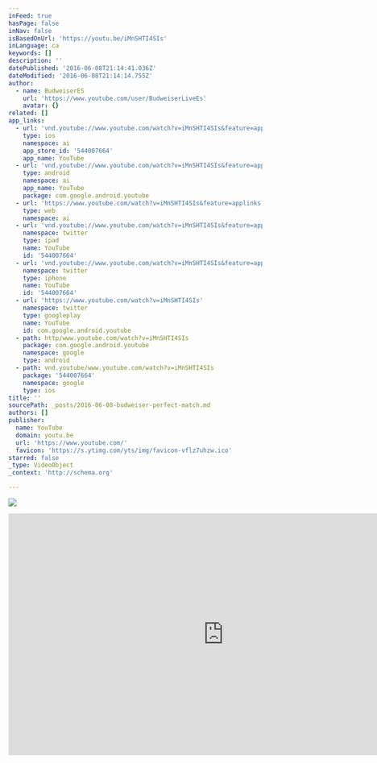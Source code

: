 ```yaml
---
inFeed: true
hasPage: false
inNav: false
isBasedOnUrl: 'https://youtu.be/iMnSHTI4SIs'
inLanguage: ca
keywords: []
description: ''
datePublished: '2016-06-08T21:14:41.036Z'
dateModified: '2016-06-08T21:14:14.755Z'
author:
  - name: BudweiserES
    url: 'https://www.youtube.com/user/BudweiserLiveEs'
    avatar: {}
related: []
app_links:
  - url: 'vnd.youtube://www.youtube.com/watch?v=iMnSHTI4SIs&feature=applinks'
    type: ios
    namespace: ai
    app_store_id: '544007664'
    app_name: YouTube
  - url: 'vnd.youtube://www.youtube.com/watch?v=iMnSHTI4SIs&feature=applinks'
    type: android
    namespace: ai
    app_name: YouTube
    package: com.google.android.youtube
  - url: 'https://www.youtube.com/watch?v=iMnSHTI4SIs&feature=applinks'
    type: web
    namespace: ai
  - url: 'vnd.youtube://www.youtube.com/watch?v=iMnSHTI4SIs&feature=applinks'
    namespace: twitter
    type: ipad
    name: YouTube
    id: '544007664'
  - url: 'vnd.youtube://www.youtube.com/watch?v=iMnSHTI4SIs&feature=applinks'
    namespace: twitter
    type: iphone
    name: YouTube
    id: '544007664'
  - url: 'https://www.youtube.com/watch?v=iMnSHTI4SIs'
    namespace: twitter
    type: googleplay
    name: YouTube
    id: com.google.android.youtube
  - path: http/www.youtube.com/watch?v=iMnSHTI4SIs
    package: com.google.android.youtube
    namespace: google
    type: android
  - path: vnd.youtube/www.youtube.com/watch?v=iMnSHTI4SIs
    package: '544007664'
    namespace: google
    type: ios
title: ''
sourcePath: _posts/2016-06-08-budweiser-perfect-match.md
authors: []
publisher:
  name: YouTube
  domain: youtu.be
  url: 'https://www.youtube.com/'
  favicon: 'https://s.ytimg.com/yts/img/favicon-vflz7uhzw.ico'
starred: false
_type: VideoObject
_context: 'http://schema.org'

---
```

![](https://the-grid-user-content.s3-us-west-2.amazonaws.com/328cc199-9727-4180-ac3c-a31a5e269a0c.jpg)

<iframe src="https://cdn.embedly.com/widgets/media.html?src=https%3A%2F%2Fwww.youtube.com%2Fembed%2FiMnSHTI4SIs%3Ffeature%3Doembed&amp;url=http%3A%2F%2Fwww.youtube.com%2Fwatch%3Fv%3DiMnSHTI4SIs&amp;image=https%3A%2F%2Fi.ytimg.com%2Fvi%2FiMnSHTI4SIs%2Fhqdefault.jpg&amp;key=b7d04c9b404c499eba89ee7072e1c4f7&amp;type=text%2Fhtml&amp;schema=youtube" width="854" height="480" scrolling="no" frameborder="0" allowfullscreen="" style=""></iframe>